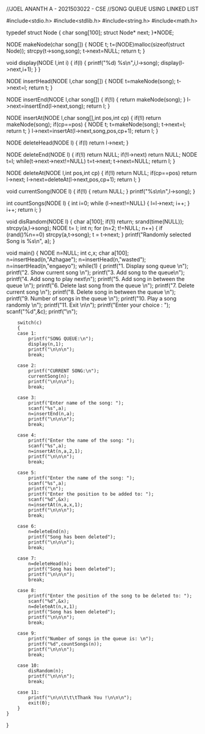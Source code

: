 //JOEL ANANTH A - 2021503022 - CSE
//SONG QUEUE USING LINKED LIST

#include<stdio.h>
#include<stdlib.h>
#include<string.h>
#include<math.h>

typedef struct Node
{
    char song[100];
    struct Node* next;
}*NODE;

NODE makeNode(char song[])
{
    NODE t;
    t=(NODE)malloc(sizeof(struct Node));
    strcpy(t->song,song);
    t->next=NULL;
    return t;
}

void display(NODE l,int i)
{
    if(l)
    {
        printf("%d) %s\n",i,l->song);
        display(l->next,i+1);
    }
}

NODE insertHead(NODE l,char song[])
{
    NODE t=makeNode(song);
    t->next=l;
    return t;
}

NODE insertEnd(NODE l,char song[])
{
    if(!l)
    {
        return makeNode(song);
    }
    l->next=insertEnd(l->next,song);
    return l;
}

NODE insertAt(NODE l,char song[],int pos,int cp)
{
    if(!l)
        return makeNode(song);
    if(cp==pos)
    {
        NODE t;
        t=makeNode(song);
        t->next=l;
        return t;
    }
    l->next=insertAt(l->next,song,pos,cp+1);
    return l;
}

NODE deleteHead(NODE l)
{
    if(l)
        return l->next;
}

NODE deleteEnd(NODE l)
{
    if(!l)
        return NULL;
    if(!l->next)
        return NULL;
    NODE t=l;
    while(t->next->next!=NULL)
        t=t->next;
    t->next=NULL;
    return l;
}

NODE deleteAt(NODE l,int pos,int cp)
{
    if(!l)
        return NULL;
    if(cp==pos)
        return l->next;
    l->next=deleteAt(l->next,pos,cp+1);
    return l;
}

void currentSong(NODE l)
{
    if(!l)
    {
        return NULL;
    }
    printf("%s\n\n",l->song);
}

int countSongs(NODE l)
{
    int i=0;
    while (l->next!=NULL)
    {
        l=l->next;
        i++;
    }
    i++;
    return i;
}

void disRandom(NODE l)
{
    char a[100];
    if(!l)
       return;
    srand(time(NULL));
    strcpy(a,l->song);
    NODE t= l;
    int n;
    for (n=2; t!=NULL; n++)
    {
        if (rand()%n==0)
           strcpy(a,t->song);
        t = t->next;
    }
    printf("Randomly selected Song is %s\n", a);
}

void main()
{
    NODE n=NULL;
    int c,x;
    char a[100];
    n=insertHead(n,"Azhagae");
    n=insertHead(n,"wasted");
    n=insertHead(n,"engaeyo");
    while(1)
    {
        printf("1. Display song queue \n");
        printf("2. Show current song \n");
        printf("3. Add song to the queue\n");
        printf("4. Add song to play next\n");
        printf("5. Add song in between the queue \n");
        printf("6. Delete last song from the queue \n");
        printf("7. Delete current song \n");
        printf("8. Delete song in between the queue \n");
        printf("9. Number of songs in the queue \n");
        printf("10. Play a song randomly \n");
        printf("11. Exit \n\n");
        printf("Enter your choice :  ");
        scanf("%d",&c);
        printf("\n");

        switch(c)
        {
        case 1:
            printf("SONG QUEUE:\n");
            display(n,1);
            printf("\n\n\n");
            break;

        case 2:
            printf("CURRENT SONG:\n");
            currentSong(n);
            printf("\n\n\n");
            break;

        case 3:
            printf("Enter name of the song: ");
            scanf("%s",a);
            n=insertEnd(n,a);
            printf("\n\n\n");
            break;

        case 4:
            printf("Enter the name of the song: ");
            scanf("%s",a);
            n=insertAt(n,a,2,1);
            printf("\n\n\n");
            break;

        case 5:
            printf("Enter the name of the song: ");
            scanf("%s",a);
            printf("\n");
            printf("Enter the position to be added to: ");
            scanf("%d",&x);
            n=insertAt(n,a,x,1);
            printf("\n\n\n");
            break;

        case 6:
            n=deleteEnd(n);
            printf("Song has been deleted");
            printf("\n\n\n");
            break;

        case 7:
            n=deleteHead(n);
            printf("Song has been deleted");
            printf("\n\n\n");
            break;

        case 8:
            printf("Enter the position of the song to be deleted to: ");
            scanf("%d",&x);
            n=deleteAt(n,x,1);
            printf("Song has been deleted");
            printf("\n\n\n");
            break;

        case 9:
            printf("Number of songs in the queue is: \n");
            printf("%d",countSongs(n));
            printf("\n\n\n");
            break;

        case 10:
            disRandom(n);
            printf("\n\n\n");
            break;

        case 11:
            printf("\n\n\t\t\tThank You !\n\n\n");
            exit(0);
        }
    }

}
